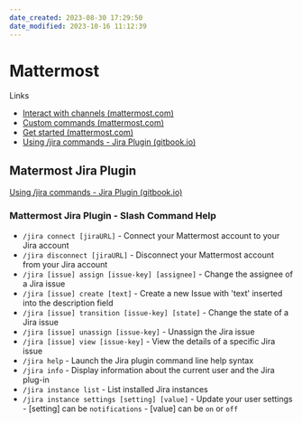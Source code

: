 ```yaml
---
date_created: 2023-08-30 17:29:50
date_modified: 2023-10-16 11:12:39
---
```

# Mattermost

Links

- [Interact with channels (mattermost.com)](https://docs.mattermost.com/channels/interact-with-channels.html)
- [Custom commands (mattermost.com)](https://developers.mattermost.com/integrate/slash-commands/custom/)
- [Get started (mattermost.com)](https://developers.mattermost.com/integrate/getting-started/)
- [Using /jira commands - Jira Plugin (gitbook.io)](https://mattermost.gitbook.io/plugin-jira/end-user-guide/using-jira-commands)

## Matermost Jira Plugin

[Using /jira commands - Jira Plugin (gitbook.io)](https://mattermost.gitbook.io/plugin-jira/end-user-guide/using-jira-commands)

### Mattermost Jira Plugin - Slash Command Help

- `/jira connect [jiraURL]` - Connect your Mattermost account to your Jira account
- `/jira disconnect [jiraURL]` - Disconnect your Mattermost account from your Jira account
- `/jira [issue] assign [issue-key] [assignee]` - Change the assignee of a Jira issue
- `/jira [issue] create [text]` - Create a new Issue with 'text' inserted into the description field
- `/jira [issue] transition [issue-key] [state]` - Change the state of a Jira issue
- `/jira [issue] unassign [issue-key]` - Unassign the Jira issue
- `/jira [issue] view [issue-key]` - View the details of a specific Jira issue
- `/jira help` - Launch the Jira plugin command line help syntax
- `/jira info` - Display information about the current user and the Jira plug-in
- `/jira instance list` - List installed Jira instances
- `/jira instance settings [setting] [value]` - Update your user settings
		- [setting] can be `notifications`
		- [value] can be `on` or `off`
